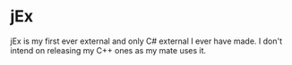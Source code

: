 # jEx

jEx is my first ever external and only C# external I ever have made. I don't intend on releasing my C++ ones as my mate uses it.

